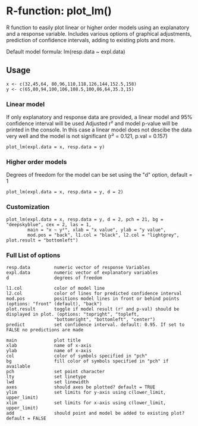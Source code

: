 # R-function: plot_lm()
R function to easily plot linear or higher order models using an explanatory and a response variable.
Includes various options of graphical adjustments, prediction of confidence intervals, adding to existing plots and more. 

Default model formula: lm(resp.data ~ expl.data)
## Usage
```
x <- c(32,45,64, 80,96,110,118,126,144,152.5,158)
y <- c(65,80,94,100,106,108.5,100,86,64,35.3,15)
```
### Linear model
If only explanatory and response data are provided, a linear model and 95% confidence interval will be used
Adjusted r² and model p-value will be printed in the console. In this case a linear model does not descibe the data very well and the model is not significant (r² = 0.121, p.val = 0.157)   
```
plot_lm(expl.data = x, resp.data = y)
```
### Higher order models
Degrees of freedom for the model can be set using the "d" option, default = 1
```
plot_lm(expl.data = x, resp.data = y, d = 2)
```

### Customization
```
plot_lm(expl.data = x, resp.data = y, d = 2, pch = 21, bg = "deepskyblue", cex = 2, las = 1,
        main = "x ~ y²", xlab = "x value", ylab = "y value",
        mod.pos = "back", l1.col = "black", l2.col = "lightgrey", plot.result = "bottomleft")
```

### Full List of options
```
resp.data         numeric vector of response Variables 
expl.data         numeric vector of explanatory variables
d                 degrees of freedom  

l1.col            color of model line 
l2.col            color of lines for predicted confidence interval
mod.pos           positions model lines in front or behind points (options: "front" (default), "back")
plot.result       toggle if model result (r² and p-val) should be displayed in plot. (options: "topright", "topleft,
                  "bottomright", "bottomleft", "center")
predict           set confidence interval. default: 0.95. If set to FALSE no predictions are made

main              plot title
xlab              name of x-axis
ylab              name of x-axis
col               color of symbols specified in "pch"
bg                fill color of symbols specified in "pch" if available 
pch               set point character         
lty               set linetype
lwd               set linewidth
axes              should axes be plotted? default = TRUE
ylim              set limits for y-axis using c(lower_limit, upper_limit)
xlim              set limits for x-axis using c(lower_limit, upper_limit)
add               should point and model be added to existing plot? default = FALSE
```
